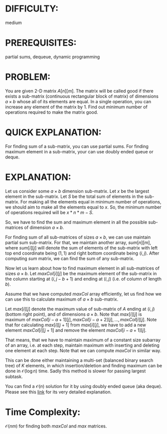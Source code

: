 # DIFFICULTY:

medium

# PREREQUISITES:

partial sums, dequeue, dynamic programming

# PROBLEM:

You are given 2-D matrix $A[n][m]$. The matrix will be called good if there exists a sub-matrix (continuous rectangular block of matrix) of dimensions $a \times b$ whose all of its elements are equal. In a single operation, you can increase any element of the matrix by 1. Find out minimum number of operations required to make the matrix good.

# QUICK EXPLANATION:

For finding sum of a sub-matrix, you can use partial sums.
For finding maximum element in a sub-matrix, your can use doubly ended queue or deque.

# EXPLANATION:

Let us consider some $a \times b$ dimension sub-matrix. Let $x$ be the largest element in the sub-matrix. Let $S$ be the total sum of elements in the sub-matrix. For making all the elements equal in minimum number of operations, we should aim to make all the elements equal to $x$. So, the minimum number of operations required will be $x * n * m - S$.

So, we have to find the sum and maximum element in all the possible sub-matrices of dimension $a \times b$.

For finding sum of all sub-matrices of sizes $a \times b$, we can use maintain partial sum sub-matrix. For that, we maintain another array, $sum[n][m]$, where $sum[i][j]$ will denote the sum of elements of the sub-matrix with left top end coordinate being $(1, 1)$ and right bottom coordinate being $(i, j)$. After computing $sum$ matrix, we can find the sum of any sub-matrix.

Now let us learn about how to find maximum element in all sub-matrices of sizes $a \times b$. Let $maxCol[i][j]$ be the maximum element of the sub-matrix in the column starting at $(i, j - b + 1)$ and ending at $(i, j)$ (i.e. of column of length $b$).

Assume that we have computed $maxCol$ array efficiently, let us find how we can use this to calculate maximum of $a \times b$ sub-matrix.

Let $max[i][j]$ denote the maximum value of sub-matrix of $A$ ending at $(i, j)$ (bottom right point), and of dimensions $a \times b$. Note that $max[i][j]$ is maximum of $maxCol[i - a + 1][j], maxCol[i - a + 2][j], \dots, maxCol[i][j]$. Note that for calculating $max[i][j + 1]$ from $max[i][j]$, we have to add a new element $maxCol[i][j + 1]$ and remove the element $maxCol[i - a + 1][j]$.

That means, that we have to maintain maximum of a constant size subarray of an array, i.e. at each step, maintain maximum with inserting and deleting one element at each step. Note that we can compute $maxCol$ in similar way.

This can be done either maintaining a multi-set (balanced binary search tree) of $K$ elements, in which insertion/deletion and finding maximum can be done in $\mathcal{O}(\log n)$ time. Sadly this method is slower for passing largest subtask.

You can find a $\mathcal{O}(n)$ solution for it by using doubly ended queue (aka deque). Please see this [link](http://www.geeksforgeeks.org/maximum-of-all-subarrays-of-size-k/) for its very detailed explanation.

# Time Complexity:

$\mathcal{O}(n m)$ for finding both $maxCol$ and $max$ matrices.